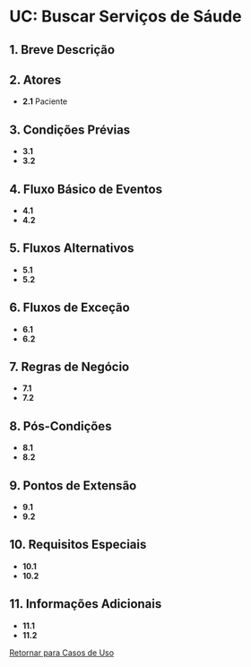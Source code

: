 # **UC: Buscar Serviços de Sáude**

## **1. Breve Descrição**

## **2. Atores**
- **2.1** Paciente
## **3. Condições Prévias**
- **3.1**
- **3.2**
## **4. Fluxo Básico de Eventos**
- **4.1**
- **4.2**
## **5. Fluxos Alternativos**
- **5.1**
- **5.2**
## **6. Fluxos de Exceção**
- **6.1**
- **6.2**
## **7. Regras de Negócio**
- **7.1**
- **7.2**
## **8. Pós-Condições**
- **8.1**
- **8.2**
## **9. Pontos de Extensão**
- **9.1**
- **9.2**
## **10. Requisitos Especiais**
- **10.1**
- **10.2**
## **11. Informações Adicionais**
- **11.1**
- **11.2**

[Retornar para Casos de Uso](UC.md)
